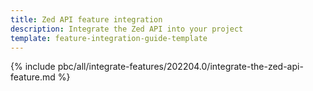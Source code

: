 ```yaml
---
title: Zed API feature integration
description: Integrate the Zed API into your project
template: feature-integration-guide-template
---
```


{% include pbc/all/integrate-features/202204.0/integrate-the-zed-api-feature.md %} <!-- To edit, see /_includes/pbc/all/integrate-features/202204.0/integrate-the-zed-api-feature.md -->
